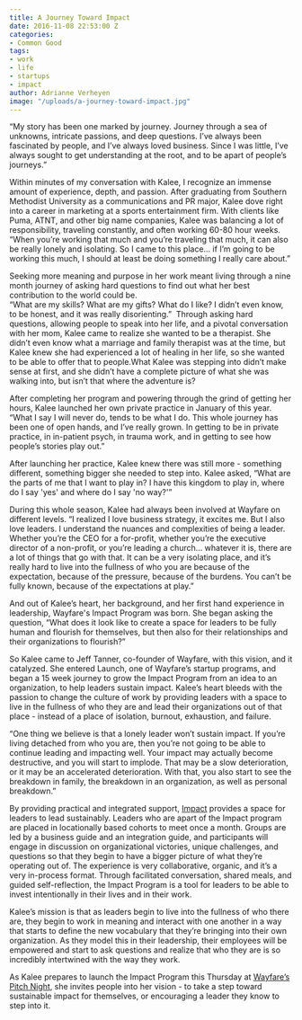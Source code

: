 ```yaml
---
title: A Journey Toward Impact
date: 2016-11-08 22:53:00 Z
categories:
- Common Good
tags:
- work
- life
- startups
- impact
author: Adrianne Verheyen
image: "/uploads/a-journey-toward-impact.jpg"
---
```


“My story has been one marked by journey. Journey through a sea of unknowns, intricate passions, and deep questions. I’ve always been fascinated by people, and I’ve always loved business. Since I was little, I’ve always sought to get understanding at the root, and to be apart of people’s journeys.” 

Within minutes of my conversation with Kalee, I recognize an immense amount of experience, depth, and passion. After graduating from Southern Methodist University as a communications and PR major, Kalee dove right into a career in marketing at a sports entertainment firm. With clients like Puma, ATNT, and other big name companies, Kalee was balancing a lot of responsibility, traveling constantly, and often working 60-80 hour weeks. 
“When you’re working that much and you’re traveling that much, it can also be really lonely and isolating. So I came to this place… if I’m going to be working this much, I should at least be doing something I really care about.”

<!-- more -->

Seeking more meaning and purpose in her work meant living through a nine month journey of asking hard questions to find out what her best contribution to the world could be.  
“What are my skills? What are my gifts? What do I like? I didn’t even know, to be honest, and it was really disorienting.” 
Through asking hard questions, allowing people to speak into her life, and a pivotal conversation with her mom, Kalee came to realize she wanted to be a therapist. She didn’t even know what a marriage and family therapist was at the time, but Kalee knew she had experienced a lot of healing in her life, so she wanted to be able to offer that to people.What Kalee was stepping into didn’t make sense at first, and she didn’t have a complete picture of what she was walking into, but isn’t that where the adventure is? 

After completing her program and powering through the grind of getting her hours, Kalee launched her own private practice in January of this year. “What I say I will never do, tends to be what I do. This whole journey has been one of open hands, and I’ve really grown. In getting to be in private practice, in in-patient psych, in trauma work, and in getting to see how people’s stories play out.”

After launching her practice, Kalee knew there was still more - something different, something bigger she needed to step into. Kalee asked, “What are the parts of me that I want to play in? I have this kingdom to play in, where do I say 'yes' and where do I say 'no way?'” 

During this whole season, Kalee had always been involved at Wayfare on different levels. “I realized I love business strategy, it excites me. But I also love leaders. I understand the nuances and complexities of being a leader. Whether you’re the CEO for a for-profit, whether you’re the executive director of a non-profit, or you’re leading a church… whatever it is, there are a lot of things that go with that. It can be a very isolating place, and it’s really  hard to live into the fullness of who you are because of the expectation, because of the pressure, because of the burdens. You can’t be fully known, because of the expectations at play.”

And out of Kalee’s heart, her background, and her first hand experience in leadership, Wayfare's Impact Program was born. She began asking the question, “What does it look like to create a space for leaders to be fully human and flourish for themselves, but then also for their relationships and their organizations to flourish?”  

So Kalee came to Jeff Tanner, co-founder of Wayfare, with this vision, and it catalyzed. She entered Launch, one of Wayfare’s startup programs, and began a 15 week journey to grow the Impact Program from an idea to an organization, to help leaders sustain impact. Kalee’s heart bleeds with the passion to change the culture of work by providing leaders with a space to live in the fullness of who they are and lead their organizations out of that place - instead of a place of isolation, burnout, exhaustion, and failure. 

“One thing we believe is that a lonely leader won’t sustain impact. If you’re living detached from who you are, then you’re not going to be able to continue leading and impacting well. Your impact may actually become destructive, and you will start to implode. That may be a slow deterioration, or it may be an accelerated deterioration. With that, you also start to see the breakdown in family, the breakdown in an organization, as well as personal breakdown.”

By providing practical and integrated support, [Impact](http://wayfare.io/startups/) provides a space for leaders to lead sustainably. Leaders who are apart of the Impact program are placed in locationally based cohorts to meet once a month. Groups are led by a business guide and an integration guide, and participants will engage in discussion on organizational victories, unique challenges, and questions so that they begin to have a bigger picture of what they’re operating out of. The experience is very collaborative, organic, and it’s a very in-process format. Through facilitated conversation, shared meals, and guided self-reflection, the Impact Program is a tool for leaders to be able to invest intentionally in their lives and in their work.

Kalee’s mission is that as leaders begin to live into the fullness of who there are, they begin to work in meaning and interact with one another in a way that starts to define the new vocabulary that they’re bringing into their own organization. As they model this in their leadership, their employees will be empowered and start to ask questions and realize that who they are is so incredibly intertwined with the way they work. 

As Kalee prepares to launch the Impact Program this Thursday at [Wayfare’s Pitch Night](https://wayfare.ticketleap.com/wayfare-labs-pitch-night/), she invites people into her vision - to take a step toward sustainable impact for themselves, or encouraging a leader they know to step into it.